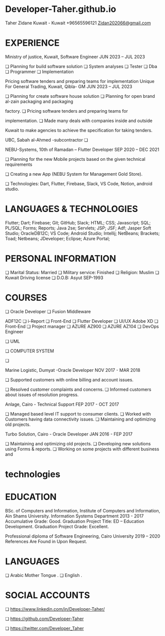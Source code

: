# Developer-Taher.github.io
Taher Zidane
Kuwait - Kuwait
+96565596121
Zidan202066@gmail.com



# EXPERIENCE

Ministry of justice, Kuwait, Software Engineer
JUN 2023 – JUL 2023

❏ Planning for build software solution
❏ System analyses
❏ Tester
❏ Dba
❏ Programmer
❏ Implementation

Pricing software tenders and preparing teams for implementation
Unique For General Trading, Kuwait, Qibla- GM
JUN 2023 – JUL 2023

❏ Planning for create software house solution
❏ Planning for open brand al-zain packaging and packaging

factory.
❏ Pricing software tenders and preparing teams for

implementation.
❏ Made many deals with companies inside and outside

Kuwait to make agencies to achieve the specification for
taking tenders.

UBC, Sabah al-Ahmed -subcontractor
❏

NEBU-Systems, 10th of Ramadan – Flutter Developer
SEP 2020 – DEC 2021

❏ Planning for the new Mobile projects based on the given
technical requirements

❏ Creating a new App (NEBU System for Management Gold
Store).

❏ Technologies: Dart, Flutter, Firebase, Slack, VS Code,
Notion, android studio.

# LANGUAGES & TECHNOLOGIES

Flutter; Dart; Firebase; Git; GitHub;
Slack; HTML; CSS; Javascript; SQL;
PL/SQL; Forms; Reports; Java 2se;
Servlets; JSP; JSF; Adf; Jasper Soft
Studio; OracleDB12C; VS Code;
Android Studio; Intellij; NetBeans;
Brackets; Toad; Netbeans;
JDeveloper; Eclipse;
Azure Portal;

# PERSONAL INFORMATION

❏ Marital Status: Married
❏ Military service: Finished
❏ Religion: Muslim
❏ Kuwait Driving license
❏ D.O.B: Asyut SEP-1993

# COURSES

❏ Oracle Developer
❏ Fusion Middleware

ADF12C
❏ i-Report
❏ Front-End
❏ Flutter Developer
❏ UI/UX Adobe XD
❏ Front-End
❏ Project manager
❏ AZURE AZ900
❏ AZURE AZ104
❏ DevOps Engineer

❏ UML

❏ COMPUTER SYSTEM

❏

Marine Logistic, Dumyat -Oracle Developer
NOV 2017 - MAR 2018

❏ Supported customers with online billing and account
issues.

❏ Resolved customer complaints and concerns.
❏ Informed customers about issues of resolution progress.

Anlage, Cairo - Technical Support
FEP 2017 - OCT 2017

❏ Managed based level IT support to consumer clients.
❏ Worked with Customers having data connectivity issues.
❏ Maintaining and optimizing old projects.

Turbo Solution, Cairo - Oracle Developer
JAN 2016 - FEP 2017

❏ Maintaining and optimizing old projects.
❏ Developing new solutions using Forms & reports.
❏ Working on some projects with different business and

# technologies

# EDUCATION

BSc. of Computers and Information, Institute of Computers
and Information, Ain Shams University.
Information Systems Department 2013 - 2017
Accumulative Grade: Good.
Graduation Project Title: ED – Education Development.
Graduation Project Grade: Excellent.

Professional diploma of Software Engineering, Cairo University
2019 – 2020
References Are Found in Upon Request.





# LANGUAGES

❏ Arabic Mother Tongue .
❏ English .

# SOCIAL ACCOUNTS

❏ https://www.linkedin.com/in/Developer-Taher/

❏ https://github.com/Developer-Taher

❏ https://twitter.com/Developer_Taher







